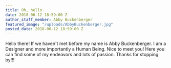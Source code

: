 ```yaml
---
title: Oh, hello.
date: 2018-06-12 18:59:00 Z
author_staff_member: Abby Buckenberger
featured_image: "/uploads/AbbyBuckenberger.jpg"
posted_date: 2018-06-12 18:59:00 Z
---
```


Hello there! If we haven't met before my name is Abby Buckenberger. I am a Designer and more importantly a Human Being. Nice to meet you! Here you can find some of my endeavors and lots of passion. Thanks for stopping by!!!